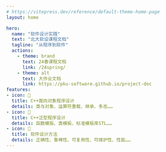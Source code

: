 ```yaml
---
# https://vitepress.dev/reference/default-theme-home-page
layout: home

hero:
  name: "软件设计实践"
  text: "北大软设课程文档"
  tagline: "从程序到软件"
  actions:
    - theme: brand
      text: 24春课程文档
      link: /24spring/
    - theme: alt
      text: 大作业文档
      link: https://pku-software.github.io/project-doc
features:
- icon: 📗
  title: C++面向对象程序设计
  details: 类与对象、运算符重载、继承、多态……
- icon: 📙
  title: C++泛型程序设计
  details: 函数模版、类模板、标准模板库STL……
- icon: 📘
  title: 软件设计方法
  details: 正确性、鲁棒性、可复用性、可维护性、性能……
---
```


